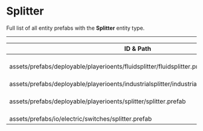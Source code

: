 # Splitter
Full list of all <Badge type="warning" text="4"/> entity prefabs with the **Splitter** entity type.

---
| ID & Path |
| --- |
| <a href="#2150367216"><Badge id="2150367216" type="tip" text="#"/></a> <Badge type="tip" text="2150367216"/> <Badge type="info" text="Poolable"/> <Badge type="info" text="GroundWatch"/> <Badge type="info" text="DestroyOnGroundMissing"/> <Badge type="info" text="Deployable"/> <Badge type="info" text="Construction"/> <Badge type="info" text="Rust.PropRenderer"/> <Badge type="info" text="RealmedRemove"/> <br> assets/prefabs/deployable/playerioents/fluidsplitter/fluidsplitter.prefab |
| <a href="#4142483135"><Badge id="4142483135" type="tip" text="#"/></a> <Badge type="tip" text="4142483135"/> <Badge type="info" text="Poolable"/> <Badge type="info" text="GroundWatch"/> <Badge type="info" text="DestroyOnGroundMissing"/> <Badge type="info" text="Deployable"/> <Badge type="info" text="Construction"/> <Badge type="info" text="Rust.PropRenderer"/> <Badge type="info" text="RealmedRemove"/> <Badge type="info" text="GroundWatch"/> <Badge type="info" text="GroundWatch"/> <br> assets/prefabs/deployable/playerioents/industrialsplitter/industrialsplitter.deployed.prefab |
| <a href="#2864726542"><Badge id="2864726542" type="tip" text="#"/></a> <Badge type="tip" text="2864726542"/> <Badge type="info" text="Poolable"/> <Badge type="info" text="GroundWatch"/> <Badge type="info" text="DestroyOnGroundMissing"/> <Badge type="info" text="Deployable"/> <Badge type="info" text="Construction"/> <Badge type="info" text="Rust.PropRenderer"/> <br> assets/prefabs/deployable/playerioents/splitter/splitter.prefab |
| <a href="#850739563"><Badge id="850739563" type="tip" text="#"/></a> <Badge type="tip" text="850739563"/>  <br> assets/prefabs/io/electric/switches/splitter.prefab |

